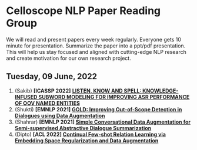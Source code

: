 # Celloscope NLP Paper Reading Group
We will read and present papers every week regularly. Everyone gets 10 minute for presentation. Summarize the paper into a ppt/pdf presentation. This will help us stay focused and aligned with cutting-edge NLP research and create motivation for our own research project.


## Tuesday, 09 June, 2022

1. (Sakib) **[ICASSP 2022]** [**LISTEN, KNOW AND SPELL: KNOWLEDGE-INFUSED SUBWORD MODELING FOR IMPROVING ASR PERFORMANCE OF OOV NAMED ENTITIES**](https://assets.amazon.science/0c/47/311aae264493b8beefd696f7a295/listen-know-and-spell-knowledge-infused-subword-modeling-for-improving-asr-performance-of-oov-named-entities.pdf)
2. (Shukti) **[EMNLP 2021] [GOLD: Improving Out-of-Scope Detection in Dialogues using Data Augmentation](https://aclanthology.org/2021.emnlp-main.35)**
3. (Shahrar) **[EMNLP 2021] [Simple Conversational Data Augmentation for Semi-supervised Abstractive Dialogue Summarization](https://aclanthology.org/2021.emnlp-main.530.pdf)**
4. (Dipto) **[ACL 2022] [Continual Few-shot Relation Learning via Embedding Space Regularization and Data Augmentation](https://aclanthology.org/2022.acl-long.198/)**
